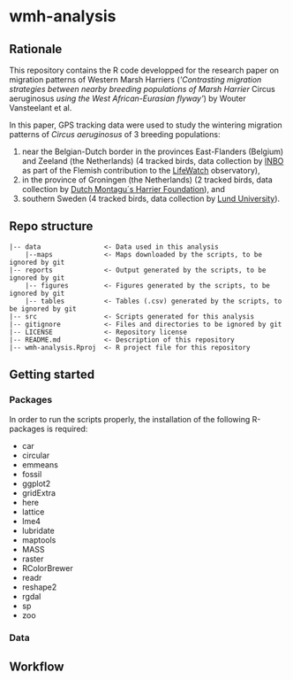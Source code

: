 # wmh-analysis
## Rationale
This repository contains the R code developped for the research paper on migration patterns of Western Marsh Harriers 
(*'Contrasting migration strategies between nearby breeding populations of Marsh Harrier* Circus aeruginosus 
*using the West African-Eurasian flyway'*) by Wouter Vansteelant et al.

In this paper, GPS tracking data were used to study the wintering migration patterns of *Circus aeruginosus* of 3 breeding populations: 
1. near the Belgian-Dutch border in the provinces East-Flanders (Belgium) and Zeeland (the Netherlands) (4 tracked birds, 
data collection by [INBO](www.inbo.be/en) as part of the Flemish contribution to the [LifeWatch](www.lifewatch.be) observatory), 
2. in the province of Groningen (the Netherlands) (2 tracked birds, data collection by 
[Dutch Montagu´s Harrier Foundation](http://werkgroepgrauwekiekendief.nl/)), and
3. southern Sweden (4 tracked birds, data collection by [Lund University](https://www.lunduniversity.lu.se/)).


## Repo structure

```
|-- data                <- Data used in this analysis
    |--maps             <- Maps downloaded by the scripts, to be ignored by git
|-- reports             <- Output generated by the scripts, to be ignored by git
    |-- figures         <- Figures generated by the scripts, to be ignored by git
    |-- tables          <- Tables (.csv) generated by the scripts, to be ignored by git
|-- src                 <- Scripts generated for this analysis
|-- gitignore           <- Files and directories to be ignored by git
|-- LICENSE             <- Repository license
|-- README.md           <- Description of this repository
|-- wmh-analysis.Rproj  <- R project file for this repository
```


## Getting started
### Packages
In order to run the scripts properly, the installation of the following R-packages is required:

* car
* circular
* emmeans
* fossil
* ggplot2
* gridExtra
* here
* lattice
* lme4
* lubridate
* maptools
* MASS
* raster
* RColorBrewer
* readr
* reshape2
* rgdal
* sp
* zoo


### Data


## Workflow

